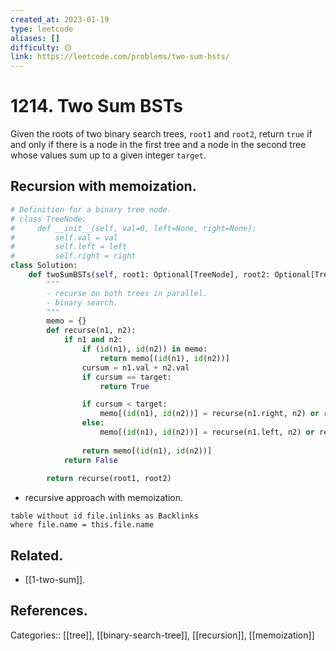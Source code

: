 ```yaml
---
created_at: 2023-01-19
type: leetcode
aliases: []
difficulty: 🟡
link: https://leetcode.com/problems/two-sum-bsts/
---
```


# 1214. Two Sum BSTs

Given the roots of two binary search trees, `root1` and `root2`, return `true` if and only if there is a node in the first tree and a node in the second tree whose values sum up to a given integer `target`.

## Recursion with memoization.

```python
# Definition for a binary tree node.
# class TreeNode:
#     def __init__(self, val=0, left=None, right=None):
#         self.val = val
#         self.left = left
#         self.right = right
class Solution:
    def twoSumBSTs(self, root1: Optional[TreeNode], root2: Optional[TreeNode], target: int) -> bool:
        """
        - recurse on both trees in parallel.
        - binary search.
        """
        memo = {}
        def recurse(n1, n2):
            if n1 and n2:
                if (id(n1), id(n2)) in memo:
                    return memo[(id(n1), id(n2))]
                cursum = n1.val + n2.val
                if cursum == target:
                    return True

                if cursum < target:
                    memo[(id(n1), id(n2))] = recurse(n1.right, n2) or recurse(n1, n2.right)
                else:
                    memo[(id(n1), id(n2))] = recurse(n1.left, n2) or recurse(n1, n2.left)
                
                return memo[(id(n1), id(n2))]
            return False
            
        return recurse(root1, root2)
```

- recursive approach with memoization.

```dataview
table without id file.inlinks as Backlinks
where file.name = this.file.name
```

## Related.

- [[1-two-sum]].

## References.

Categories:: [[tree]], [[binary-search-tree]], [[recursion]], [[memoization]]
